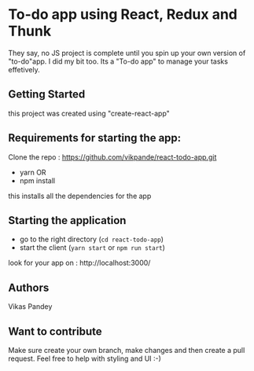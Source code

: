

# To-do app using React, Redux and Thunk 
They say, no JS project is complete until you spin up your own version of "to-do"app. I did my bit too. Its a "To-do app" to manage your tasks effetively. 

## Getting Started

this project was created using "create-react-app"

## Requirements for starting the app:

Clone the repo : https://github.com/vikpande/react-todo-app.git

 - yarn 
 OR
 - npm install

 this installs all the dependencies for the app

## Starting the application

 - go to the right directory (`cd react-todo-app`)
 - start the client (`yarn start` or `npm run start`)

 look for your app on : http://localhost:3000/

## Authors

Vikas Pandey

## Want to contribute
Make sure create your own branch, make changes and then create a pull request.
Feel free to help with styling and UI :-) 

